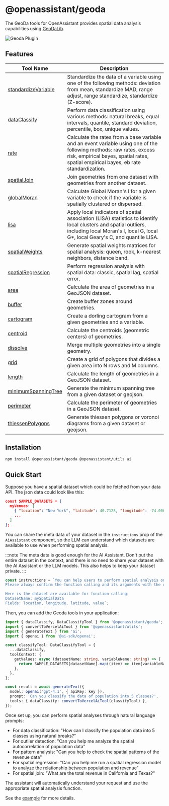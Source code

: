 # @openassistant/geoda

The GeoDa tools for OpenAssistant provides spatial data analysis capabilities using [GeoDaLib](https://geodaopenjs.github.io/geodalib/).

<img src="https://openassistant-doc.vercel.app/img/geoda-tools.png" alt="Geoda Plugin" />

## Features

| Tool Name                                                        | Description                                                                                                                                                                                                  |
| ---------------------------------------------------------------- | ------------------------------------------------------------------------------------------------------------------------------------------------------------------------------------------------------------ |
| [standardizeVariable](/docs/geoda/variables/standardizeVariable) | Standardize the data of a variable using one of the following methods: deviation from mean, standardize MAD, range adjust, range standardize, standardize (Z-score).                                         |
| [dataClassify](/docs/geoda/variables/dataClassify)               | Perform data classification using various methods: natural breaks, equal intervals, quantile, standard deviation, percentile, box, unique values.                                                            |
| [rate](/docs/geoda/variables/rate)                               | Calculate the rates from a base variable and an event variable using one of the following methods: raw rates, excess risk, empirical bayes, spatial rates, spatial empirical bayes, eb rate standardization. |
| [spatialJoin](/docs/geoda/variables/spatialJoin)                 | Join geometries from one dataset with geometries from another dataset.                                                                                                                                       |
| [globalMoran](/docs/geoda/variables/globalMoran)                 | Calculate Global Moran's I for a given variable to check if the variable is spatially clustered or dispersed.                                                                                                |
| [lisa](/docs/geoda/variables/lisa)                               | Apply local indicators of spatial association (LISA) statistics to identify local clusters and spatial outliers, including local Moran's I, local G, local G\*, local Geary's C, and quantile LISA.          |
| [spatialWeights](/docs/geoda/variables/spatialWeights)           | Generate spatial weights matrices for spatial analysis: queen, rook, k-nearest neighbors, distance band.                                                                                                     |
| [spatialRegression](/docs/geoda/variables/spatialRegression)     | Perform regression analysis with spatial data: classic, spatial lag, spatial error.                                                                                                                          |
| [area](/docs/geoda/variables/area)                               | Calculate the area of geometries in a GeoJSON dataset.                                                                                                                                                       |
| [buffer](/docs/geoda/variables/buffer)                           | Create buffer zones around geometries.                                                                                                                                                                       |
| [cartogram](/docs/geoda/variables/cartogram)                     | Create a dorling cartogram from a given geometries and a variable.                                                                                                                                           |
| [centroid](/docs/geoda/variables/centroid)                       | Calculate the centroids (geometric centers) of geometries.                                                                                                                                                   |
| [dissolve](/docs/geoda/variables/dissolve)                       | Merge multiple geometries into a single geometry.                                                                                                                                                            |
| [grid](/docs/geoda/variables/grid)                               | Create a grid of polygons that divides a given area into N rows and M columns.                                                                                                                               |
| [length](/docs/geoda/variables/length)                           | Calculate the length of geometries in a GeoJSON dataset.                                                                                                                                                     |
| [minimumSpanningTree](/docs/geoda/variables/minimumSpanningTree) | Generate the minimum spanning tree from a given dataset or geojson.                                                                                                                                          |
| [perimeter](/docs/geoda/variables/perimeter)                     | Calculate the perimeter of geometries in a GeoJSON dataset.                                                                                                                                                  |
| [thiessenPolygons](/docs/geoda/variables/thiessenPolygons)       | Generate thiessen polygons or voronoi diagrams from a given dataset or geojson.                                                                                                                              |

## Installation

```bash
npm install @openassistant/geoda @openassistant/utils ai
```

## Quick Start

Suppose you have a spatial dataset which could be fetched from your data API. The json data could look like this:

```json
const SAMPLE_DATASETS = {
  myVenues: [
    { "location": "New York", "latitude": 40.7128, "longitude": -74.0060, "value": 12500000 },
    ...
  ]
};
```

You can share the meta data of your dataset in the `instructions` prop of the `AiAssistant` component, so the LLM can understand which datasets are available to use when performing spatial analysis.

:::note
The meta data is good enough for the AI Assistant. Don't put the entire dataset in the context, and there is no need to share your dataset with the AI Assistant or the LLM models. This also helps to keep your dataset private.
:::

```js
const instructions = `You can help users to perform spatial analysis on a dataset.
Please always confirm the function calling and its arguments with the user.

Here is the dataset are available for function calling:
DatasetName: mySpatialData
Fields: location, longitude, latitude, value`;
```

Then, you can add the Geoda tools in your application:

```typescript
import { dataClassify, DataClassifyTool } from '@openassistant/geoda';
import { convertToVercelAiTool } from '@openassistant/utils';
import { generateText } from 'ai';
import { openai } from '@ai-sdk/openai';

const classifyTool: DataClassifyTool = {
  ...dataClassify,
  toolContext: {
    getValues: async (datasetName: string, variableName: string) => {
      return SAMPLE_DATASETS[datasetName].map((item) => item[variableName]);
    },
  },
};

const result = await generateText({
  model: openai('gpt-4.1', { apiKey: key }),
  prompt: 'Can you classify the data of population into 5 classes?',
  tools: { dataClassify: convertToVercelAiTool(classifyTool) },
});
```

Once set up, you can perform spatial analyses through natural language prompts:

- For data classification: "How can I classify the population data into 5 classes using natural breaks?"
- For outlier detection: "Can you help me analyze the spatial autocorrelation of population data"
- For pattern analysis: "Can you help to check the spatial patterns of the revenue data"
- For spatial regression: "Can you help me run a spatial regression model to analyze the relationship between population and revenue"
- For spatial join: "What are the total revenue in California and Texas?"

The assistant will automatically understand your request and use the appropriate spatial analysis function.

See the [example](https://github.com/geodaopenjs/openassistant/tree/main/examples/geoda_tools) for more details.
